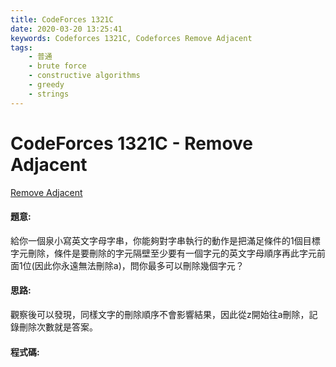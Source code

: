 ```yaml
---
title: CodeForces 1321C
date: 2020-03-20 13:25:41
keywords: Codeforces 1321C, Codeforces Remove Adjacent
tags:
    - 普通
    - brute force
    - constructive algorithms
    - greedy
    - strings
---
```

# CodeForces 1321C - Remove Adjacent
[Remove Adjacent](https://codeforces.com/problemset/problem/1321/C)

#### 題意:
給你一個泉小寫英文字母字串，你能夠對字串執行的動作是把滿足條件的1個目標字元刪除，條件是要刪除的字元隔壁至少要有一個字元的英文字母順序再此字元前面1位(因此你永遠無法刪除a)，問你最多可以刪除幾個字元？
<!-- more -->
#### 思路:
觀察後可以發現，同樣文字的刪除順序不會影響結果，因此從z開始往a刪除，記錄刪除次數就是答案。

#### 程式碼:
<script src="https://gist.github.com/Daviswww/5f31b3e317535b12c8075e8d4764c11e.js"></script>